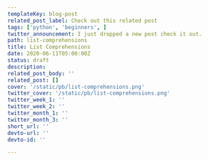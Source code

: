 ```yaml
---
templateKey: blog-post
related_post_label: Check out this related post
tags: ['python', 'beginners', ]
twitter_announcement: I just dropped a new post check it out.
path: list-comprehensions
title: List Comprehensions
date: 2020-06-11T05:00:00Z
status: draft
description:
related_post_body: ''
related_post: []
cover: '/static/pb/list-comprehensions.png'
twitter_cover: '/static/pb/list-comprehensions.png'
twitter_week_1: ''
twitter_week_2: ''
twitter_month_1: ''
twitter_month_3: ''
short_url: ''
devto-url: ''
devto-id: ''

---
```


<!--
<p style='text-align: center'>
<a href='https://waylonwalker.com/blog/list-comprehensions'>
  <img
    style='width:500px; max-width:80%; margin: auto;'
    src="https://waylonwalker.com/list-comprehensions.png"
    alt="Read more from the List Comprehensions article"
  />
  </a>
</p>

-->
